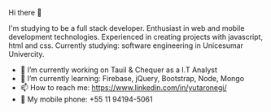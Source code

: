 Hi there 👋

I'm studying to be a full stack developer. 
Enthusiast in web and mobile development technologies.
Experienced in creating projects with javascript, html and css. 
Currently studying: software engineering in Unicesumar Univercity.

- 🔭 I’m currently working on Tauil & Chequer as a I.T Analyst
- 🌱 I’m currently learning: Firebase, jQuery, Bootstrap, Node, Mongo
- 📫 How to reach me: https://www.linkedin.com/in/yutaronegi/
- 📱  My mobile phone: +55 11 94194-5061 
<!--
**YutaroNegi/YutaroNegi** is a ✨ _special_ ✨ repository because its `README.md` (this file) appears on your GitHub profile.


-->
